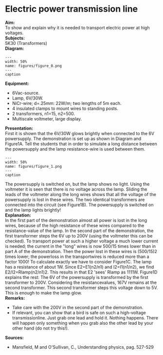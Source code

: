 # Electric power transmission line 
      
<b> Aim: </b>  
 To show and explain why it is needed to transport electric power at high voltages.    
<b> Subjects: </b>  
 5K30 (Transformers)   
<b> Diagram: </b>  
   
```{figure} figures/figure_0.png  
---  
width: 50%  
name: figures/figure_0.png  
---  
caption  
``` 
      
<b> Equipment: </b>  
 
 *  6Vac-source. 
 *  Lamp, 6V/30W. 
 *  NiCr-wire; d=.25mm: 22W/m; two lengths of 5m each. 
 *  4 insulated clamps to mount wires to standing posts. 
 *  2 transformers, n1=15, n2=500. 
 *  Multiscale voltmeter, large display.
       
<b> Presentation: </b>  
 First it is shown that the 6V/30W glows brightly when connected to the 6V powersupply. The demonstration is set up as shown in Diagram and Figure1A. Tell the students that in order to simulate a long distance between the powersupply and the lamp resistance-wire is used between them.     
```{figure} figures/figure_1.png  
---  
width: 50%  
name: figures/figure_1.png  
---  
caption  
``` 
 The powersupply is switched on, but the lamp shows no light. Using the voltmeter it is seen that there is no voltage across the lamp. Sliding the leads of the voltmeter along the long wires shows that all the voltage of the powersupply is lost in these wires. The two identical transformers are connected into the circuit (see Figure1B). The powersupply is switched on and the lamp lights brightly!    
<b> Explanation: </b>  
 In the first part of the demonstration almost all power is lost in the long wires, because of the high resistance of these wires compared to the resistance-value of the lamp. In the second part of the demonstration, the first transformer steps the 6V up to 200V (using the voltmeter this can be checked). To transport power at such a higher voltage a much lower current is needed; the current in the "long" wires is now 500/15 times lower than in part A of the demonstration. Then the power lost in these wires is (500/15)2 times lower; the powerloss in the transportwires is reduced more than a factor 1000!    To calculate exactly we have to consider Figure1C. The lamp has a resistance of about 1W. Since E2=E1(n2/n1) and I2=I1(n1/n2), we find E2/I2=Rlamp(n2/n1)2. This results in that E2 'sees' Rlamp as 1111W. Figure1D explains the rest: The 6V of the powersupply is transformed by the first transformer to 200V. Considering the resistancevalues, 167V remains at the second transformer. This second transformer steps this voltage down to 5V. This is enough to make the lamp glow.    
<b> Remarks: </b>  
 
 *  Take care with the 200V in the second part of the demonstration. 
 *  If relevant, you can show that a bird is safe on such a high-voltage transmissionline. Just grab one lead and hold it. Nothing happens. There will happen only something when you grab also the other lead by your other hand (do not try this!).
   
<b> Sources: </b>  
 
 *  Mansfield, M and O'Sullivan, C., Understanding physics, pag. 527-529
  
